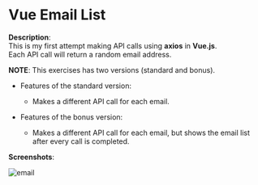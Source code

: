 # Vue Email List

**Description**:<br>
This is my first attempt making API calls using **axios** in **Vue.js**. <br>
Each API call will return a random email address.

**NOTE**: This exercises has two versions (standard and bonus).

- Features of the standard version:
  - Makes a different API call for each email.

- Features of the bonus version:
  - Makes a different API call for each email, but shows the email list after every call is completed.


**Screenshots**:

![email](https://user-images.githubusercontent.com/85038274/151704757-cd73dc33-f562-44a9-b54a-beb794b672e7.PNG)
